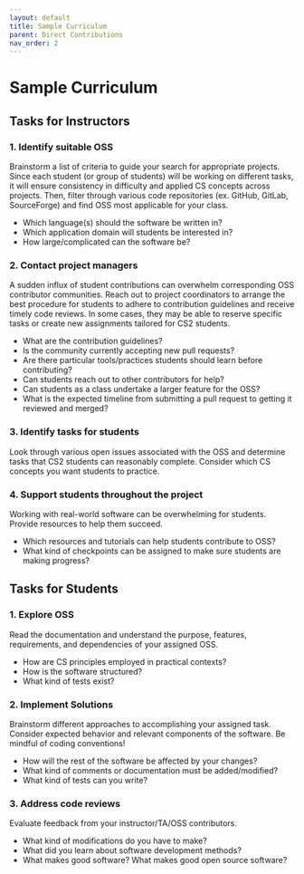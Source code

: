 ```yaml
---
layout: default
title: Sample Curriculum
parent: Direct Contributions
nav_order: 2
---
```


# Sample Curriculum

## Tasks for Instructors

### 1. Identify suitable OSS
Brainstorm a list of criteria to guide your search for appropriate projects. Since each student (or group of students) will be working on different tasks, it will ensure consistency in difficulty and applied CS concepts across projects. Then, filter through various code repositories (ex. GitHub, GitLab, SourceForge) and find OSS most applicable for your class.
* Which language(s) should the software be written in?
* Which application domain will students be interested in?
* How large/complicated can the software be?

### 2. Contact project managers
A sudden influx of student contributions can overwhelm corresponding OSS contributor communities. Reach out to project coordinators to arrange the best procedure for students to adhere to contribution guidelines and receive timely code reviews. In some cases, they may be able to reserve specific tasks or create new assignments tailored for CS2 students.
* What are the contribution guidelines?
* Is the community currently accepting new pull requests?
* Are there particular tools/practices students should learn before contributing?
* Can students reach out to other contributors for help?
* Can students as a class undertake a larger feature for the OSS?
* What is the expected timeline from submitting a pull request to getting it reviewed and merged?

### 3. Identify tasks for students
Look through various open issues associated with the OSS and determine tasks that CS2 students can reasonably complete. Consider which CS concepts you want students to practice.

### 4. Support students throughout the project
Working with real-world software can be overwhelming for students. Provide resources to help them succeed.
* Which resources and tutorials can help students contribute to OSS?
* What kind of checkpoints can be assigned to make sure students are making progress?

## Tasks for Students

### 1. Explore OSS
Read the documentation and understand the purpose, features, requirements, and dependencies of your assigned OSS. 
* How are CS principles employed in practical contexts?
* How is the software structured?
* What kind of tests exist?

### 2. Implement Solutions
Brainstorm different approaches to accomplishing your assigned task. Consider expected behavior and relevant components of the software. Be mindful of coding conventions!
* How will the rest of the software be affected by your changes?
* What kind of comments or documentation must be added/modified?
* What kind of tests can you write?

### 3. Address code reviews
Evaluate feedback from your instructor/TA/OSS contributors. 
* What kind of modifications do you have to make?
* What did you learn about software development methods?
* What makes good software? What makes good open source software?
